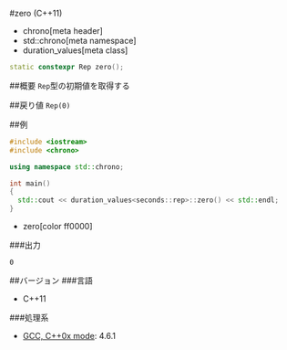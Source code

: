 #zero (C++11)
* chrono[meta header]
* std::chrono[meta namespace]
* duration_values[meta class]

```cpp
static constexpr Rep zero();
```

##概要
`Rep`型の初期値を取得する


##戻り値
`Rep(0)`


##例
```cpp
#include <iostream>
#include <chrono>

using namespace std::chrono;

int main()
{
  std::cout << duration_values<seconds::rep>::zero() << std::endl;
}
```
* zero[color ff0000]


###出力
```
0
```


##バージョン
###言語
- C++11

###処理系
- [GCC, C++0x mode](/implementation.md#gcc): 4.6.1

